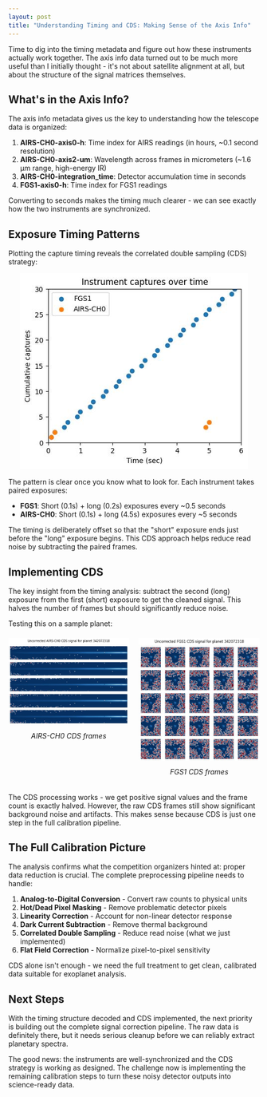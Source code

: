```yaml
---
layout: post
title: "Understanding Timing and CDS: Making Sense of the Axis Info"
---
```


Time to dig into the timing metadata and figure out how these instruments actually work together. The axis info data turned out to be much more useful than I initially thought - it's not about satellite alignment at all, but about the structure of the signal matrices themselves.

## What's in the Axis Info?

The axis info metadata gives us the key to understanding how the telescope data is organized:

1. **AIRS-CH0-axis0-h**: Time index for AIRS readings (in hours, ~0.1 second resolution)
2. **AIRS-CH0-axis2-um**: Wavelength across frames in micrometers (~1.6 μm range, high-energy IR)
3. **AIRS-CH0-integration_time**: Detector accumulation time in seconds
4. **FGS1-axis0-h**: Time index for FGS1 readings

Converting to seconds makes the timing much clearer - we can see exactly how the two instruments are synchronized.

## Exposure Timing Patterns

Plotting the capture timing reveals the correlated double sampling (CDS) strategy:

<p align="center">
  <img src="https://raw.githubusercontent.com/gperdrizet/ariel-data-challenge/refs/heads/main/figures/EDA/01.5-captures_over_time.jpg" alt="Instrument captures over time">
</p>

The pattern is clear once you know what to look for. Each instrument takes paired exposures:
- **FGS1**: Short (0.1s) + long (0.2s) exposures every ~0.5 seconds
- **AIRS-CH0**: Short (0.1s) + long (4.5s) exposures every ~5 seconds

The timing is deliberately offset so that the "short" exposure ends just before the "long" exposure begins. This CDS approach helps reduce read noise by subtracting the paired frames.

## Implementing CDS

The key insight from the timing analysis: subtract the second (long) exposure from the first (short) exposure to get the cleaned signal. This halves the number of frames but should significantly reduce noise.

Testing this on a sample planet:

<div style="display: flex; justify-content: space-around; align-items: flex-start; gap: 20px; margin: 20px 0;">
  <div style="flex: 1; text-align: center;">
    <img src="https://raw.githubusercontent.com/gperdrizet/ariel-data-challenge/refs/heads/main/figures/EDA/01.5-uncorrected_AIRS_CDS_sample_frames.jpg" alt="AIRS CDS sample frames" style="max-width: 100%; height: auto;">
    <p style="margin-top: 10px; font-style: italic;">AIRS-CH0 CDS frames</p>
  </div>
  <div style="flex: 1; text-align: center;">
    <img src="https://raw.githubusercontent.com/gperdrizet/ariel-data-challenge/refs/heads/main/figures/EDA/01.5-uncorrected_FGS1_CDS_sample_frames.jpg" alt="FGS1 CDS sample frames" style="max-width: 100%; height: auto;">
    <p style="margin-top: 10px; font-style: italic;">FGS1 CDS frames</p>
  </div>
</div>

The CDS processing works - we get positive signal values and the frame count is exactly halved. However, the raw CDS frames still show significant background noise and artifacts. This makes sense because CDS is just one step in the full calibration pipeline.

## The Full Calibration Picture

The analysis confirms what the competition organizers hinted at: proper data reduction is crucial. The complete preprocessing pipeline needs to handle:

1. **Analog-to-Digital Conversion** - Convert raw counts to physical units
2. **Hot/Dead Pixel Masking** - Remove problematic detector pixels  
3. **Linearity Correction** - Account for non-linear detector response
4. **Dark Current Subtraction** - Remove thermal background
5. **Correlated Double Sampling** - Reduce read noise (what we just implemented)
6. **Flat Field Correction** - Normalize pixel-to-pixel sensitivity

CDS alone isn't enough - we need the full treatment to get clean, calibrated data suitable for exoplanet analysis.

## Next Steps

With the timing structure decoded and CDS implemented, the next priority is building out the complete signal correction pipeline. The raw data is definitely there, but it needs serious cleanup before we can reliably extract planetary spectra.

The good news: the instruments are well-synchronized and the CDS strategy is working as designed. The challenge now is implementing the remaining calibration steps to turn these noisy detector outputs into science-ready data.
